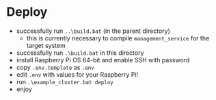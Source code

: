 # Deploy

* successfully run `..\build.bat` (in the parent directory)
  * this is currently necessary to compile `management_service` for the target system
* successfully run `.\build.bat` in this directory
* install Raspberry Pi OS 64-bit and enable SSH with password
* copy `.env.template` as `.env`
* edit `.env` with values for your Raspberry Pi!
* run `.\example_cluster.bat deploy`
* enjoy
